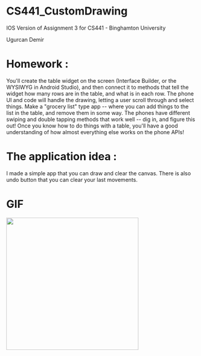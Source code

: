 # CS441_CustomDrawing

IOS Version of Assignment 3 for CS441 - Binghamton University

Ugurcan Demir

# Homework : 

  You'll create the table widget on the screen (Interface Builder, or the WYSIWYG in Android Studio), and then connect it to methods that tell the widget how many rows are in the table, and what is in each row.  The phone UI and code will handle the drawing, letting a user scroll through and select things.
Make a "grocery list" type app -- where you can add things to the list in the table, and remove them in some way.  The phones have different swiping and double tapping methods that work well -- dig in, and figure this out!  Once you know how to do things with a table, you'll have a good understanding of how almost everything else works on the phone APIs!

# The application idea : 
 I made a simple app that you can draw and clear the canvas. There is also undo button that you can clear your last movements.
  
  
# GIF

<img src="http://g.recordit.co/6GM8EAES0O.gif" width=350><br>
